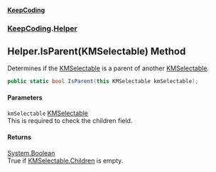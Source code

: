 #### [KeepCoding](index.md 'index')
### [KeepCoding](KeepCoding.md 'KeepCoding').[Helper](KeepCoding_Helper.md 'KeepCoding.Helper')
## Helper.IsParent(KMSelectable) Method
Determines if the [KMSelectable](https://docs.microsoft.com/en-us/dotnet/api/KMSelectable 'KMSelectable') is a parent of another [KMSelectable](https://docs.microsoft.com/en-us/dotnet/api/KMSelectable 'KMSelectable').  
```csharp
public static bool IsParent(this KMSelectable kmSelectable);
```
#### Parameters
<a name='KeepCoding_Helper_IsParent(KMSelectable)_kmSelectable'></a>
`kmSelectable` [KMSelectable](https://docs.microsoft.com/en-us/dotnet/api/KMSelectable 'KMSelectable')  
This is required to check the children field.
  
#### Returns
[System.Boolean](https://docs.microsoft.com/en-us/dotnet/api/System.Boolean 'System.Boolean')  
True if [KMSelectable.Children](https://docs.microsoft.com/en-us/dotnet/api/KMSelectable.Children 'KMSelectable.Children') is empty.
